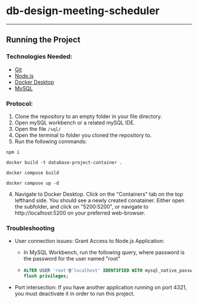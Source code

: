 # db-design-meeting-scheduler
<hr>

## Running the Project

### Technologies Needed:
- [Git](https://git-scm.com/downloads)
- [Node.js](https://nodejs.org/en/download)
- [Docker Desktop](https://www.docker.com/products/docker-desktop/)
- [MySQL](https://www.mysql.com/downloads/)

### Protocol:
1. Clone the repository to an empty folder in your file directory.
2. Open mySQL workbench or a related mySQL IDE.
3. Open the file `/sql/`
4. Open the terminal to folder you cloned the repository to.
5. Run the following commands:

```properties
npm i
```
```properties
docker build -t database-project-container .
```
```properties
docker compose build
```
```properties
docker compose up -d
```

4. Navigate to Docker Desktop. Click on the "Containers" tab on the top lefthand side. You should see a newly created conatainer. Either open the subfolder, and click on "5200:5200", or navigate to http://localhost:5200 on your preferred web-browser.

### Troubleshooting

- User connection issues: Grant Access to Node.js Application:
  - In MySQL Workbench, run the following query, where password is the password for the user named "root"
  - ```sql
    ALTER USER 'root'@'localhost' IDENTIFIED WITH mysql_native_password BY 'password';
    flush privileges;
    ```

- Port intersection: If you have another application running on port 4321, you must deactivate it in order to run this project.

